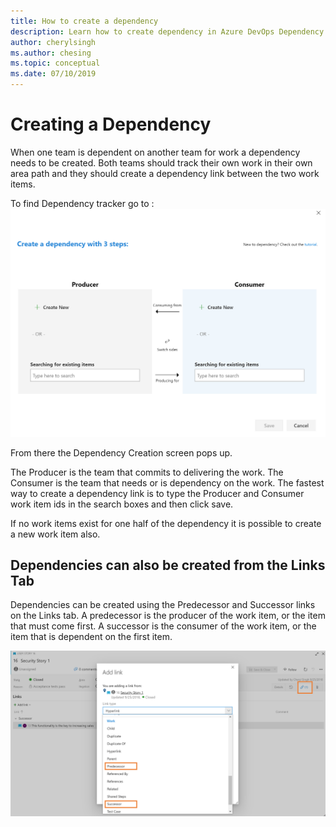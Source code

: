 ```yaml
---
title: How to create a dependency
description: Learn how to create dependency in Azure DevOps Dependency Tracker
author: cherylsingh
ms.author: chesing
ms.topic: conceptual
ms.date: 07/10/2019
---
```


# Creating a Dependency

When one team is dependent on another team for work a dependency needs to be created.  Both teams should track their own work in their own area path and they should create a dependency link between the two work items.

To find Dependency tracker go to :
![dependency tracker](../images/Easy-Button.png)

From there the Dependency Creation screen pops up.

The Producer is the team that commits to delivering the work.
The Consumer is the team that needs or is dependency on the work.
The fastest way to create a dependency link is to type the Producer and Consumer work item ids in the search boxes and then click save.

If no work items exist for one half of the dependency it is possible to create a new work item also.

## Dependencies can also be created from the Links Tab


Dependencies can be created using the Predecessor and Successor links on the Links tab.
A predecessor is the producer of the work item, or the item that must come first.
A successor is the consumer of the work item, or the item that is dependent on the first item.

![dependency tracker](../images/Links-View.png)